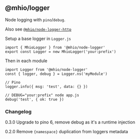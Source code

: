 @mhio/logger
-----------

Node logging with `pino`/`debug`.

Also see [`@mhio/node-logger-http`](https://github.com/mhio/node-logger-http)

Setup a base logger in `Logger.js`
```
import { MhioLogger } from '@mhio/node-logger'
export const Logger = new MhioLogger('your:prefix')
```

Then in each module
```
import Logger from '@mhio/node-logger'
const { logger, debug } = Logger.ns('myModule')

// Pino
logger.info({ msg: 'test', data: {} })

// DEBUG="your:prefix" node app.js
debug('test', { ok: true })
```

### Changelog

0.3.0 Upgrade to pino 6, remove debug as it's a runtime injection

0.2.0 Remove `{namespace}` duplication from loggers metadata

